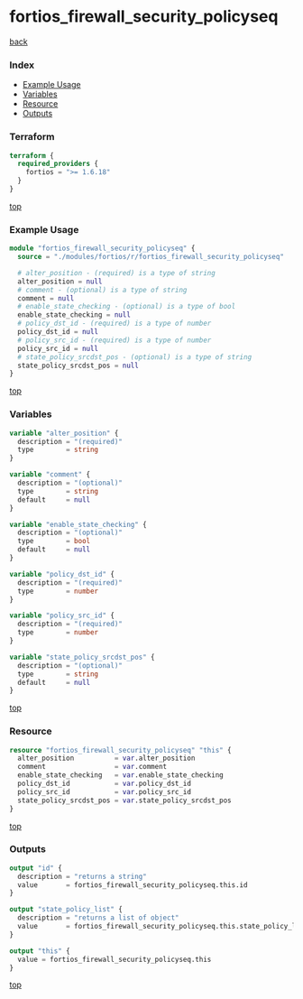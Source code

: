 # fortios_firewall_security_policyseq

[back](../fortios.md)

### Index

- [Example Usage](#example-usage)
- [Variables](#variables)
- [Resource](#resource)
- [Outputs](#outputs)

### Terraform

```terraform
terraform {
  required_providers {
    fortios = ">= 1.6.18"
  }
}
```

[top](#index)

### Example Usage

```terraform
module "fortios_firewall_security_policyseq" {
  source = "./modules/fortios/r/fortios_firewall_security_policyseq"

  # alter_position - (required) is a type of string
  alter_position = null
  # comment - (optional) is a type of string
  comment = null
  # enable_state_checking - (optional) is a type of bool
  enable_state_checking = null
  # policy_dst_id - (required) is a type of number
  policy_dst_id = null
  # policy_src_id - (required) is a type of number
  policy_src_id = null
  # state_policy_srcdst_pos - (optional) is a type of string
  state_policy_srcdst_pos = null
}
```

[top](#index)

### Variables

```terraform
variable "alter_position" {
  description = "(required)"
  type        = string
}

variable "comment" {
  description = "(optional)"
  type        = string
  default     = null
}

variable "enable_state_checking" {
  description = "(optional)"
  type        = bool
  default     = null
}

variable "policy_dst_id" {
  description = "(required)"
  type        = number
}

variable "policy_src_id" {
  description = "(required)"
  type        = number
}

variable "state_policy_srcdst_pos" {
  description = "(optional)"
  type        = string
  default     = null
}
```

[top](#index)

### Resource

```terraform
resource "fortios_firewall_security_policyseq" "this" {
  alter_position          = var.alter_position
  comment                 = var.comment
  enable_state_checking   = var.enable_state_checking
  policy_dst_id           = var.policy_dst_id
  policy_src_id           = var.policy_src_id
  state_policy_srcdst_pos = var.state_policy_srcdst_pos
}
```

[top](#index)

### Outputs

```terraform
output "id" {
  description = "returns a string"
  value       = fortios_firewall_security_policyseq.this.id
}

output "state_policy_list" {
  description = "returns a list of object"
  value       = fortios_firewall_security_policyseq.this.state_policy_list
}

output "this" {
  value = fortios_firewall_security_policyseq.this
}
```

[top](#index)